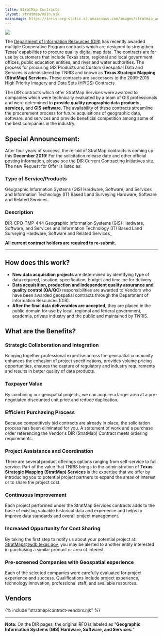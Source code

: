 ```yaml
---
title: StratMap Contracts
layout: stratmap/main.njk
mainimage: https://tnris-org-static.s3.amazonaws.com/images/stratmap_website_banner_new.jpg
---
```


<section class="container">
<div class="row">

<div class="col-md-8">
<a href="https://dir.texas.gov/"><img class="pull-right" src="https://tnris-org-static.s3.amazonaws.com/images/dir_logo_med.jpg"></a>
<p class="lead">The <a href="https://dir.texas.gov/">Department of Information Resources (DIR)</a> has recently awarded multiple Cooperative Program contracts which are designed to strengthen Texas’ capabilities to procure quality digital map data. The contracts are for use by customers that include Texas state, regional and local government offices, public education entities, and river and water authorities. The process for procuring GIS Products and Custom Geospatial Data and Services is administered by TNRIS and known as <strong>Texas Strategic Mapping (StratMap) Services.</strong> These contracts are successors to the 2009-2015 High Priority Imagery and Data Sets (HPIDS) Contracts.</p>

<p class="lead">The DIR contracts which offer StratMap Services were awarded to companies which were technically evaluated by a team of GIS professionals and were determined to <strong>provide quality geographic data products, services,</strong> and <strong>GIS software</strong>. The availability of these contracts streamline the procurement process for future acquisitions of geographic data, software, and services and provide beneficial competition among some of the best companies in the industry.
</p></div>
<div class="col-md-4">
<div class="well well-md">
<h2>Special Announcement:</h2>
<p>After four years of success, the re-bid of StratMap contracts is coming up this <strong>December 2019</strong>! For the solicitation release date and other official posting information, please see the <a href="https://dir.texas.gov/View-Information-For-Vendors/Current-Contracting-Initiatives/Landing.aspx">DIR Current Contracting Initiatives site</a>. The new Request for Offer is listed as:</p>
<h3>Type of Service/Products</h3>
<p>Geographic Information Systems (GIS) Hardware, Software, and Services and Information Technology (IT) Based Land Surveying Hardware, Software and Related Services.</p>
<h3>Description</h3>
<p>DIR-CPO-TMP-444 Geographic Information Systems (GIS) Hardware, Software, and Services and Information Technology (IT) Based Land Surveying Hardware, Software and Related Services_</p>
<p><strong>All current contract holders are required to re-submit.</strong></p>
<a class"btn btn-lg btn-tnris" href="https://dir.texas.gov/View-Information-For-Vendors/Current-Contracting-Initiatives/Landing.aspx"></a>
</div>
</div>
<hr>
<div class="row">
<div class="col-sm-5">
<h2>How does this work?</h2>

<p><ul class="stratmap-work">
<li><strong>New data acquisition projects</strong> are determined by identifying type of data required, location, specification, budget and timeline for delivery.</li>
<li><strong>Data acquisition, production and independent quality assurance and quality control (QA/QC)</strong> responsibilities are awarded to Vendors who have been awarded geospatial contracts through the Department of Information Resources (DIR).</li>
<li><strong>After the final data deliverables are accepted</strong>, they are placed in the public domain for use by local, regional and federal government, academia, private industry and the public and maintained by TNRIS.</li>
</ul></p>

<h2>What are the Benefits?</h2>

<h3>Strategic Collaboration and Integration</h3>
<p>Bringing together professional expertise across the geospatial community enhances the cohesion of project specifications, provides volume pricing opportunities, ensures the capture of regulatory and industry requirements and results in better quality of data products.</p>

<h3>Taxpayer Value</h3>
<p>By combining our geospatial projects, we can acquire a larger area at a pre-negotiated discounted unit price and reduce duplication.</p>

<h3>Efficient Purchasing Process</h3>
<p>Because competitively bid contracts are already in place, the solicitation process has been eliminated for you. A statement of work and a purchase order referencing the Vendor's DIR (StratMap) Contract meets ordering requirements.</p>

<h3>Project Assistance and Coordination</h3>
<p>There are several product offerings options ranging from self-service to full service. Part of the value that TNRIS brings to the administration of <strong>Texas Strategic Mapping (StratMap) Services</strong> is the expertise that we offer by introducing you to potential project partners to expand the areas of interest or to share the project cost.</p>

<h3>Continuous Improvement</h3>
<p>Each project performed under the StratMap Services contracts adds to the base of existing valuable historical data and experience and helps to improve data standards and overall project management.</p>

<h3>Increased Opportunity for Cost Sharing</h3>

<p>By taking the first step to notify us about your potential project at: <a href="mailto:StratMap@twdb.texas.gov">StratMap@twdb.texas.gov</a>, you may be alerted to another entity interested in purchasing a similar product or area of interest.</p>

<h3>Pre-screened Companies with Geospatial experience</h3>
<p>Each of the selected companies were carefully evaluated for project experience and success. Qualifications include project experience, technology innovation, professional staff, and available resources.</p>
</div>

<div class="col-sm-7">
<h2>Vendors</h2>
<div>
{% include "stratmap/contract-vendors.njk" %}
</div>

<hr class="clearfix">
<p>
<strong>Note:</strong> On the DIR pages, the original RFO is labeled as "​<strong>Geographic Information Systems (GIS) Hardware, Software, and Services.</strong>"</p>

</div>

</div>
</section>

